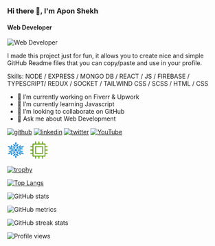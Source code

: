 ### Hi there 👋, I'm Apon Shekh
#### Web Developer
![Web Developer](https://arturssmirnovs.github.io/github-profile-readme-generator/images/banner.png)

I made this project just for fun, it allows you to create nice and simple GitHub Readme files that you can copy/paste and use in your profile.

Skills: NODE / EXPRESS / MONGO DB / REACT / JS / FIREBASE / TYPESCRIPT/ REDUX / SOCKET / TAILWIND CSS / SCSS / HTML / CSS

- 🔭 I’m currently working on Fiverr & Upwork 
- 🌱 I’m currently learning Javascript 
- 👯 I’m looking to collaborate on GitHub 
- 💬 Ask me about Web Development 


[<img src='https://cdn.jsdelivr.net/npm/simple-icons@3.0.1/icons/github.svg' alt='github' height='40'>](https://github.com/AponShekh420)  [<img src='https://cdn.jsdelivr.net/npm/simple-icons@3.0.1/icons/linkedin.svg' alt='linkedin' height='40'>](https://www.linkedin.com/in/apon-shekh-1047a6182/)  [<img src='https://cdn.jsdelivr.net/npm/simple-icons@3.0.1/icons/twitter.svg' alt='twitter' height='40'>](https://twitter.com/shekh_apon)  [<img src='https://cdn.jsdelivr.net/npm/simple-icons@3.0.1/icons/youtube.svg' alt='YouTube' height='40'>](https://www.youtube.com/channel/APONSHEKH)  

<a href='https://archiveprogram.github.com/'><img src='https://raw.githubusercontent.com/acervenky/animated-github-badges/master/assets/acbadge.gif' width='40' height='40'></a> <a href='https://docs.github.com/en/developers'><img src='https://raw.githubusercontent.com/acervenky/animated-github-badges/master/assets/devbadge.gif' width='40' height='40'></a> 

[![trophy](https://github-profile-trophy.vercel.app/?username=AponShekh420)](https://github.com/ryo-ma/github-profile-trophy)

[![Top Langs](https://github-readme-stats.vercel.app/api/top-langs/?username=AponShekh420)](https://github.com/anuraghazra/github-readme-stats)

![GitHub stats](https://github-readme-stats.vercel.app/api?username=AponShekh420&show_icons=true)  

![GitHub metrics](https://metrics.lecoq.io/AponShekh420)  

![GitHub streak stats](https://streak-stats.demolab.com/?user=AponShekh420)  

![Profile views](https://gpvc.arturio.dev/AponShekh420)  
